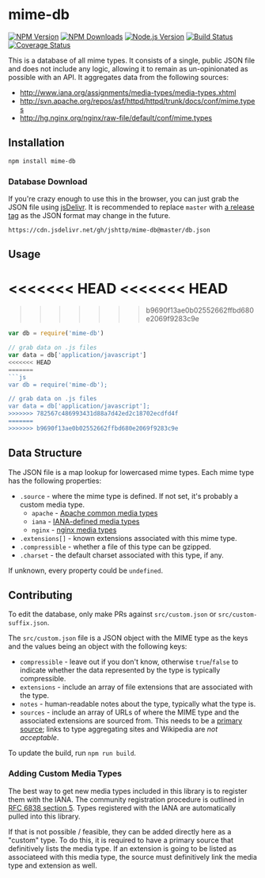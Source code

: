 # mime-db

[![NPM Version][npm-version-image]][npm-url]
[![NPM Downloads][npm-downloads-image]][npm-url]
[![Node.js Version][node-image]][node-url]
[![Build Status][travis-image]][travis-url]
[![Coverage Status][coveralls-image]][coveralls-url]

This is a database of all mime types.
It consists of a single, public JSON file and does not include any logic,
allowing it to remain as un-opinionated as possible with an API.
It aggregates data from the following sources:

- http://www.iana.org/assignments/media-types/media-types.xhtml
- http://svn.apache.org/repos/asf/httpd/httpd/trunk/docs/conf/mime.types
- http://hg.nginx.org/nginx/raw-file/default/conf/mime.types

## Installation

```bash
npm install mime-db
```

### Database Download

If you're crazy enough to use this in the browser, you can just grab the
JSON file using [jsDelivr](https://www.jsdelivr.com/). It is recommended to
replace `master` with [a release tag](https://github.com/jshttp/mime-db/tags)
as the JSON format may change in the future.

```
https://cdn.jsdelivr.net/gh/jshttp/mime-db@master/db.json
```

## Usage

<<<<<<< HEAD
<<<<<<< HEAD
=======
>>>>>>> b9690f13ae0b02552662ffbd680e2069f9283c9e
<!-- eslint-disable no-unused-vars -->

```js
var db = require('mime-db')

// grab data on .js files
var data = db['application/javascript']
<<<<<<< HEAD
=======
```js
var db = require('mime-db');

// grab data on .js files
var data = db['application/javascript'];
>>>>>>> 782567c486993431d88a7d42ed2c18702ecdfd4f
=======
>>>>>>> b9690f13ae0b02552662ffbd680e2069f9283c9e
```

## Data Structure

The JSON file is a map lookup for lowercased mime types.
Each mime type has the following properties:

- `.source` - where the mime type is defined.
    If not set, it's probably a custom media type.
    - `apache` - [Apache common media types](http://svn.apache.org/repos/asf/httpd/httpd/trunk/docs/conf/mime.types)
    - `iana` - [IANA-defined media types](http://www.iana.org/assignments/media-types/media-types.xhtml)
    - `nginx` - [nginx media types](http://hg.nginx.org/nginx/raw-file/default/conf/mime.types)
- `.extensions[]` - known extensions associated with this mime type.
- `.compressible` - whether a file of this type can be gzipped.
- `.charset` - the default charset associated with this type, if any.

If unknown, every property could be `undefined`.

## Contributing

To edit the database, only make PRs against `src/custom.json` or
`src/custom-suffix.json`.

The `src/custom.json` file is a JSON object with the MIME type as the keys
and the values being an object with the following keys:

- `compressible` - leave out if you don't know, otherwise `true`/`false` to
  indicate whether the data represented by the type is typically compressible.
- `extensions` - include an array of file extensions that are associated with
  the type.
- `notes` - human-readable notes about the type, typically what the type is.
- `sources` - include an array of URLs of where the MIME type and the associated
  extensions are sourced from. This needs to be a [primary source](https://en.wikipedia.org/wiki/Primary_source);
  links to type aggregating sites and Wikipedia are _not acceptable_.

To update the build, run `npm run build`.

### Adding Custom Media Types

The best way to get new media types included in this library is to register
them with the IANA. The community registration procedure is outlined in
[RFC 6838 section 5](http://tools.ietf.org/html/rfc6838#section-5). Types
registered with the IANA are automatically pulled into this library.

If that is not possible / feasible, they can be added directly here as a
"custom" type. To do this, it is required to have a primary source that
definitively lists the media type. If an extension is going to be listed as
associateed with this media type, the source must definitively link the
media type and extension as well.

[coveralls-image]: https://badgen.net/coveralls/c/github/jshttp/mime-db/master
[coveralls-url]: https://coveralls.io/r/jshttp/mime-db?branch=master
[node-image]: https://badgen.net/npm/node/mime-db
[node-url]: https://nodejs.org/en/download
[npm-downloads-image]: https://badgen.net/npm/dm/mime-db
[npm-url]: https://npmjs.org/package/mime-db
[npm-version-image]: https://badgen.net/npm/v/mime-db
[travis-image]: https://badgen.net/travis/jshttp/mime-db/master
[travis-url]: https://travis-ci.org/jshttp/mime-db
